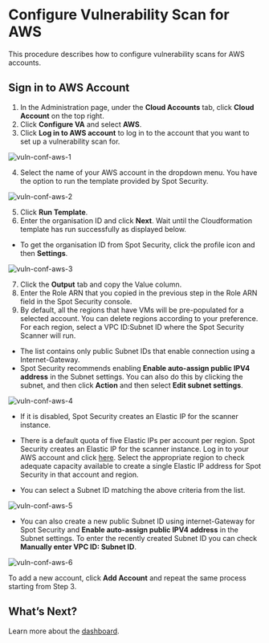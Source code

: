 # Configure Vulnerability Scan for AWS 

This procedure describes how to configure vulnerability scans for AWS accounts. 

## Sign in to AWS Account 

1. In the Administration page, under the **Cloud Accounts** tab, click **Cloud Account** on the top right. 
2. Click **Configure VA** and select **AWS**. 
3. Click **Log in to AWS account** to log in to the account that you want to set up a vulnerability scan for. 

![vuln-conf-aws-1](https://github.com/spotinst/help/assets/106514736/adb1f458-2b8e-43fb-a2a7-751d9d1dace6)

4. Select the name of your AWS account in the dropdown menu.  You have the option to run the template provided by Spot Security. 

![vuln-conf-aws-2](https://github.com/spotinst/help/assets/106514736/a739d379-e04b-4e5c-b8a5-c7829b9086ec)

5. Click **Run Template**. 
6. Enter the organisation ID and click **Next**. Wait until the Cloudformation template has run successfully as displayed below.  

* To get the organisation ID from Spot Security, click the profile icon and then **Settings**. 

![vuln-conf-aws-3](https://github.com/spotinst/help/assets/106514736/45e2ae6f-4dc3-46c5-b12d-f4235787577f)

7. Click the **Output** tab and copy the Value column. 
8. Enter the Role ARN that you copied in the previous step in the Role ARN field in the Spot Security console.  
9. By default, all the regions that have VMs will be pre-populated for a selected account. You can delete regions according to your preference. For each region, select a VPC ID:Subnet ID where the Spot Security Scanner will run. 

* The list contains only public Subnet IDs that enable connection using a Internet-Gateway. 
* Spot Security recommends enabling **Enable auto-assign public IPV4 address** in the Subnet settings. You can also do this by clicking the subnet, and then click **Action** and then select **Edit subnet settings**. 

![vuln-conf-aws-4](https://github.com/spotinst/help/assets/106514736/27591e45-cc9b-4515-9644-474dfd01126c)

* If it is disabled, Spot Security creates an Elastic IP for the scanner instance.  
* There is a default quota of five Elastic IPs per account per region. Spot Security creates an Elastic IP for the scanner instance. Log in to your AWS account and click [here](https://signin.aws.amazon.com/signin?redirect_uri=https%3A%2F%2Fus-east-1.console.aws.amazon.com%2Fservicequotas%2Fhome%2Fservices%2Fec2%2Fquotas%2FL-0263D0A3%3FhashArgs%3D%2523%26isauthcode%3Dtrue%26region%3Dus-east-1%26state%3DhashArgsFromTB_us-east-1_2de16467b5c9e198&client_id=arn%3Aaws%3Asignin%3A%3A%3Aconsole%2Fservicequotas&forceMobileApp=0&code_challenge=Zufe-fUc1eZDZ_CVpbmg3P4bl_EcrQxsmGrmMGB6jgg&code_challenge_method=SHA-256).  Select the appropriate region to check adequate capacity available to create a single Elastic IP address for Spot Security in that account and region. 

* You can select a Subnet ID matching the above criteria from the list. 

![vuln-conf-aws-5](https://github.com/spotinst/help/assets/106514736/f2014b57-76d4-4c13-82be-140cf73935a7)

* You can also create a new public Subnet ID using internet-Gateway for Spot Security and **Enable auto-assign public IPV4 address** in the Subnet settings. To enter the recently created Subnet ID you can check **Manually enter VPC ID: Subnet ID**.  

![vuln-conf-aws-6](https://github.com/spotinst/help/assets/106514736/ace9e311-b11f-41cb-aacf-23d3034f360b)

To add a new account, click **Add Account** and repeat the same process starting from Step 3. 

## What’s Next? 

Learn more about the [dashboard](spot-security/features/vulnerability/dashboard). 
